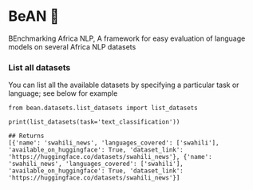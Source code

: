 # BeAN 🫘
BEnchmarking Africa NLP, A framework for easy evaluation of language models on several Africa NLP datasets


### List all datasets

You can list all the available datasets by specifying a particular task or language; see below for example

```python3
from bean.datasets.list_datasets import list_datasets

print(list_datasets(task='text_classification'))

## Returns
[{'name': 'swahili_news', 'languages_covered': ['swahili'], 'available_on_huggingface': True, 'dataset_link': 'https://huggingface.co/datasets/swahili_news'}, {'name': 'swahili_news', 'languages_covered': ['swahili'], 'available_on_huggingface': True, 'dataset_link': 'https://huggingface.co/datasets/swahili_news'}]
```